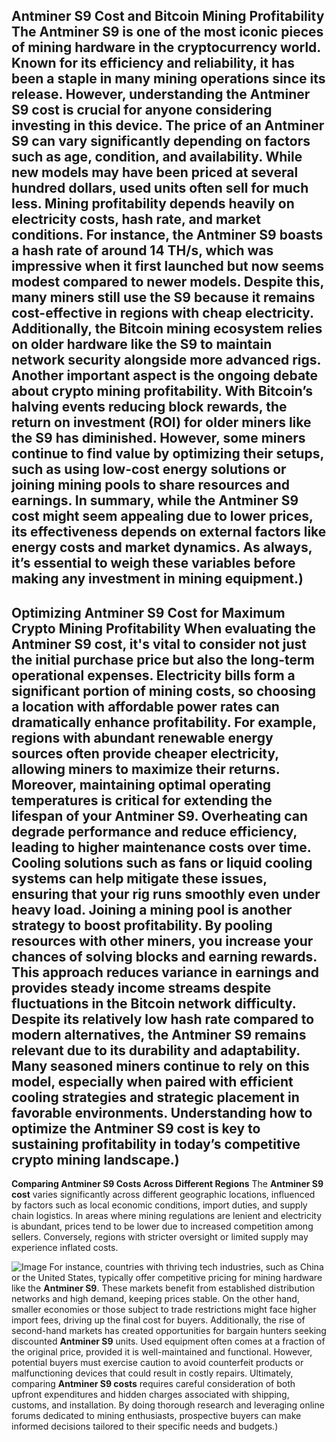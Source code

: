 **Antminer S9 Cost and Bitcoin Mining Profitability**
The Antminer S9 is one of the most iconic pieces of mining hardware in the cryptocurrency world. Known for its efficiency and reliability, it has been a staple in many mining operations since its release. However, understanding the **Antminer S9 cost** is crucial for anyone considering investing in this device. The price of an Antminer S9 can vary significantly depending on factors such as age, condition, and availability. While new models may have been priced at several hundred dollars, used units often sell for much less.
Mining profitability depends heavily on electricity costs, hash rate, and market conditions. For instance, the **Antminer S9** boasts a hash rate of around 14 TH/s, which was impressive when it first launched but now seems modest compared to newer models. Despite this, many miners still use the S9 because it remains cost-effective in regions with cheap electricity. Additionally, the **Bitcoin mining** ecosystem relies on older hardware like the S9 to maintain network security alongside more advanced rigs.
Another important aspect is the ongoing debate about **crypto mining profitability**. With Bitcoin’s halving events reducing block rewards, the return on investment (ROI) for older miners like the S9 has diminished. However, some miners continue to find value by optimizing their setups, such as using **low-cost energy solutions** or joining mining pools to share resources and earnings.
In summary, while the **Antminer S9 cost** might seem appealing due to lower prices, its effectiveness depends on external factors like energy costs and market dynamics. As always, it’s essential to weigh these variables before making any investment in mining equipment.)
---
**Optimizing Antminer S9 Cost for Maximum Crypto Mining Profitability**
When evaluating the **Antminer S9 cost**, it's vital to consider not just the initial purchase price but also the long-term operational expenses. Electricity bills form a significant portion of mining costs, so choosing a location with affordable power rates can dramatically enhance profitability. For example, regions with abundant renewable energy sources often provide cheaper electricity, allowing miners to maximize their returns.
Moreover, maintaining optimal operating temperatures is critical for extending the lifespan of your **Antminer S9**. Overheating can degrade performance and reduce efficiency, leading to higher maintenance costs over time. Cooling solutions such as fans or liquid cooling systems can help mitigate these issues, ensuring that your rig runs smoothly even under heavy load.
Joining a **mining pool** is another strategy to boost profitability. By pooling resources with other miners, you increase your chances of solving blocks and earning rewards. This approach reduces variance in earnings and provides steady income streams despite fluctuations in the Bitcoin network difficulty.
Despite its relatively low hash rate compared to modern alternatives, the **Antminer S9** remains relevant due to its durability and adaptability. Many seasoned miners continue to rely on this model, especially when paired with efficient cooling strategies and strategic placement in favorable environments. Understanding how to optimize the **Antminer S9 cost** is key to sustaining profitability in today’s competitive crypto mining landscape.)
--- 
**Comparing Antminer S9 Costs Across Different Regions**
The **Antminer S9 cost** varies significantly across different geographic locations, influenced by factors such as local economic conditions, import duties, and supply chain logistics. In areas where mining regulations are lenient and electricity is abundant, prices tend to be lower due to increased competition among sellers. Conversely, regions with stricter oversight or limited supply may experience inflated costs.

![Image](https://github.com/user-attachments/assets/d7419ec9-dc67-403f-bf28-8faea5f1f74f)
For instance, countries with thriving tech industries, such as China or the United States, typically offer competitive pricing for mining hardware like the **Antminer S9**. These markets benefit from established distribution networks and high demand, keeping prices stable. On the other hand, smaller economies or those subject to trade restrictions might face higher import fees, driving up the final cost for buyers.
Additionally, the rise of second-hand markets has created opportunities for bargain hunters seeking discounted **Antminer S9** units. Used equipment often comes at a fraction of the original price, provided it is well-maintained and functional. However, potential buyers must exercise caution to avoid counterfeit products or malfunctioning devices that could result in costly repairs.
Ultimately, comparing **Antminer S9 costs** requires careful consideration of both upfront expenditures and hidden charges associated with shipping, customs, and installation. By doing thorough research and leveraging online forums dedicated to mining enthusiasts, prospective buyers can make informed decisions tailored to their specific needs and budgets.)
